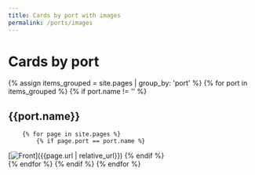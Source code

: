 ```yaml
---
title: Cards by port with images
permalink: /ports/images
---
```

# Cards by port
{% assign items_grouped = site.pages | group_by: 'port' %}
{% for port in items_grouped  %}
    {% if port.name != '' %}
## {{port.name}}
        {% for page in site.pages %}
            {% if page.port == port.name %}
[![Front]({{page.image}})]({{page.url | relative_url}})
            {% endif %}            
        {% endfor %}
    {% endif %}
{% endfor %}